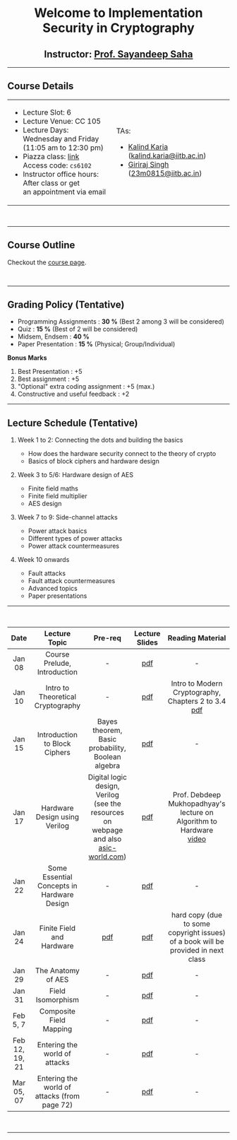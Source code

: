 <center>
    <h1>Welcome to Implementation Security in Cryptography</h1>
    <h2>Instructor: <a href="https://sites.google.com/view/sayandeepsaha/home" target=_blank>Prof. Sayandeep Saha</a></h2>
</center>

---------

<h2>Course Details</h2>


<table>

<tr>
<td>

* Lecture Slot: 6
* Lecture Venue: CC 105
* Lecture Days: Wednesday and Friday \
(11:05 am to 12:30 pm)
* Piazza class: [link](https://piazza.com/iit_bombay/spring2025/cs6102) \
Access code: `cs6102`
* Instructor office hours: After class or get \
an appointment via email

</td>
<td>

TAs:
- [Kalind Karia](https://kalindkaria.github.io/) (kalind.karia@iitb.ac.in)
- [Giriraj Singh](https://rajsng3737.github.io/) (23m0815@iitb.ac.in)

</td>
</tr>
</table>

<br>

---------

<h2>Course Outline</h2>

Checkout the <a href="https://sites.google.com/view/sayandeepsaha/courses/implementation-security-in-cryptography" target=_blank>course page</a>.

<br>

---------

<h2>Grading Policy (Tentative)</h2>

- Programming Assignments  : **30 %** (Best 2 among 3 will be considered)
- Quiz                     : **15 %** (Best of 2 will be considered)
- Midsem, Endsem           : **40 %**
- Paper Presentation       : **15 %** (Physical; Group/Individual)

**Bonus Marks**

1. Best Presentation                    : +5
2. Best assignment                      : +5
3. "Optional" extra coding assignment   : +5 (max.)
4. Constructive and useful feedback     : +2

---------

<h2>Lecture Schedule (Tentative)</h2>

1. Week 1 to 2: Connecting the dots and building the basics
    - How does the hardware security connect to the theory of crypto
    - Basics of block ciphers and hardware design

2. Week 3 to 5/6: Hardware design of AES
    - Finite field maths
    - Finite field multiplier
    - AES design

3. Week 7 to 9: Side-channel attacks
    - Power attack basics
    - Different types of power attacks
    - Power attack countermeasures

4. Week 10 onwards
    - Fault attacks
    - Fault attack countermeasures
    - Advanced topics
    - Paper presentations

---
<br>

|   Date    | Lecture Topic | Pre-req |  Lecture Slides  |  Reading Material  |
| :-------------: | :--------------------------------------------: | :-------------: | :-------------: | :-------------: |
|   Jan 08  |  Course Prelude, Introduction |  -  |  [pdf](./downloadables/lec_slides/ISC_lec1.pdf)  |  -  |
|   Jan 10  |  Intro to Theoretical Cryptography |  -  | [pdf](./downloadables/lec_slides/ISC_lec2.pdf)  |  Intro to Modern Cryptography, Chapters 2 to 3.4 <br>[pdf](./downloadables/ref_books/intro_to_modern_crypto-chap_2-3.4.pdf)  |
|   Jan 15  |  Introduction to Block Ciphers |  Bayes theorem, Basic probability, Boolean algebra  |  [pdf](./downloadables/lec_slides/ISC_lec3.pdf)  |  -  |
|   Jan 17  |  Hardware Design using Verilog |  Digital logic design, Verilog (see the resources on webpage and also [asic-world.com](https://asic-world.com/verilog/index.html))  | [pdf](./downloadables/lec_slides/ISC_lec4.pdf)  |  Prof. Debdeep Mukhopadhyay's lecture on Algorithm to Hardware <br>[video](https://www.youtube.com/watch?v=sACVot8QFWY&list=PLQBbcgo55TX-7vygatpMHOOtgflvYtkeZ&index=3)  |
|   Jan 22  |  Some Essential Concepts in Hardware Design  |  -  |  [pdf](./downloadables/lec_slides/ISC_lec5.pdf)  |  -  |
|   Jan 24  |  Finite Field and Hardware |  [pdf](./downloadables/lec_slides/ISC_lec6_prereq.pdf)  |  [pdf](./downloadables/lec_slides/ISC_lec6.pdf) | hard copy (due to some copyright issues) of a book will be provided in next class   |
|   Jan 29  |  The Anatomy of AES |  -  |  [pdf](./downloadables/lec_slides/ISC_lec7.pdf) |  -  |
|   Jan 31  |  Field Isomorphism  |  -  |  [pdf](./downloadables/lec_slides/ISC_lec8.pdf) |  -  |
|   Feb 5, 7  |  Composite Field Mapping  |  -  |  [pdf](./downloadables/lec_slides/ISC_lec9_10.pdf) |  -  |
| Feb 12, 19, 21 | Entering the world of attacks | - | [pdf](./downloadables/lec_slides/ISC_lec11_13.pdf) | - |
| Mar 05, 07 | Entering the world of attacks (from page 72) | - | [pdf](./downloadables/lec_slides/ISC_lec11_15.pdf) | - |

<!--

|   Date    | Lecture Topic | Quiz |  Lecture Slides  |
| :-------------: | :--------------------------------------------: | :-------------: | :-------------: |
|   Jan 05  |   Course Prelude, Introduction |  -  |  [Intro](./resources/Slides/2024_01_05_ES01_intro.pdf)  |
|   Jan 09  |   NRE Cost and Software Engineering Issues |  -  | [Diversity & Cost](./resources/Slides/2024_01_09_ES02_intro_diversity_&_costs.pdf)  |
|   Jan 12  |   Embedded Systems Applications (Digital Camera) |  -  | [Applications of ES](./resources/Slides/2024_01_12_cs684_ES03_appn.pdf)  |
|   Jan 16  |   Embedded Systems Applications (Digital Camera) |  -  | [FSM](./resources/Slides/2024_01_16_ES04_model1.pdf)  |
|   Jan 19  |   Model Based Design (Intro + FSM) | - | [Statecharts](./resources/Slides/2024_01_19_ES05_model2.pdf) |
|   Jan 23  |   Reactive Kernel |  -  |  [Cyber Physical Systems](./resources/Slides/2024_Lect1Ann.pdf)  |
|   Jan 30  |   Model-Based Design (LUSTRE) |  -  | [Synchronous Dataflow Programming](./resources/Slides/2024_Lect2and3Ann1.pdf) |
|   Feb 02  |   Model-Based Design (LUSTRE) |  -  | [Array, Map, Fold](./resources/Slides/2024_Lect4aAnnotated.pdf) |
|   Feb 06  |   Model-Based Design (LUSTRE) |  -  | [Uni-Mode & Multi-Mode Controllers](./resources/Slides/2024_Lect4bAnnotated.pdf) |
|   Feb 09  |   Model-Based Design (LUSTRE) |  Quiz 2  | No Slides |
|   Feb 13  |   Model-Based Design (LUSTRE) |  -  | [Multi-Mode Controllers](./resources/Slides/2024_Lect5b.pdf) |
|   Feb 16  |   Model-Based Design (LUSTRE)  |  -  | [Finite-State Automata](./resources/Slides/2024_Lect6.pdf) |
|   Feb 20  |   Model-Based Design (LUSTRE) |  -  | No Slides |
|   Feb 23 - March2nd  |   midsem |  -  | - |
|   March 05 - 12 |  White Line Following - PID Control   |  -  | - |
|   March 15  |   Scheduling Theory  |  -  | [Schedulig Theory](./resources/Slides/2024_schedulabilityAnn12.pdf) |
|   March 19  |   Scheduling Theory  |  -  | [Schedulig Theory](./resources/Slides/2024_schedulabilityAnn2.pdf) |
|   March 22  |   Scheduling Theory |  -  |        |
|   March 26  |   Scheduling Theory |  Quiz 3  |    |
|   April 02 - 5  |   Project Presentations (mid) |  -  |   |
|   April 12  |   Project Doubt clearing |  -  |        |
|   April 16 - 19 |   Project Presentations (end) |  -  |   |
|   April 22 - May 2  |   Endsem   |  -  |  |

-->

<br>

---------
<!-- <!-- -->

<!-- <h2>Assignment Schedule:[Tentative]</h2>

|   Sr. No    | Assignment | Release Date |  End Date  |
| :-------------: | :---------------------------: | :---------------------------: |  :---------------------------: |
|   1    |   Part1: S-box implementation        | Thursday, January 12, 2023 |  Thursday January 19, 2023  |
|   1    |   Part2: Present block cipher design        |  Thursday, February 02, 2023 | Thursday, February 09, 2023 |
|   2    |   Side-channel attack     |  Thursday, February 09, 2023 |  Thursday, February 16, 2023 |
|   3    |   Fault attack       |  Thursday, March 16, 2023 |  Thursday, March 30, 2023  | -->

<!-- -->
